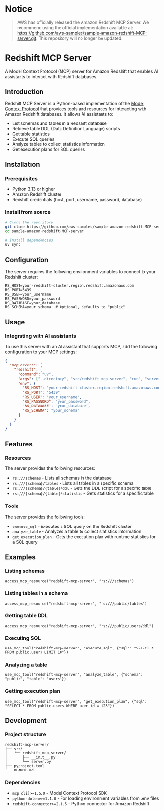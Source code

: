 # Notice

> AWS has officially released the Amazon Redshift MCP Server. We recommend using the official implementation available at: https://github.com/aws-samples/sample-amazon-redshift-MCP-server.git. This repository will no longer be updated.


# Redshift MCP Server

A Model Context Protocol (MCP) server for Amazon Redshift that enables AI assistants to interact with Redshift databases.

## Introduction

Redshift MCP Server is a Python-based implementation of the [Model Context Protocol](https://github.com/modelcontextprotocol/mcp) that provides tools and resources for interacting with Amazon Redshift databases. It allows AI assistants to:

- List schemas and tables in a Redshift database
- Retrieve table DDL (Data Definition Language) scripts
- Get table statistics
- Execute SQL queries
- Analyze tables to collect statistics information
- Get execution plans for SQL queries

## Installation

### Prerequisites

- Python 3.13 or higher
- Amazon Redshift cluster
- Redshift credentials (host, port, username, password, database)

### Install from source

```bash
# Clone the repository
git clone https://github.com/aws-samples/sample-amazon-redshift-MCP-server.git
cd sample-amazon-redshift-MCP-server

# Install dependencies
uv sync
```

## Configuration

The server requires the following environment variables to connect to your Redshift cluster:

```
RS_HOST=your-redshift-cluster.region.redshift.amazonaws.com
RS_PORT=5439
RS_USER=your_username
RS_PASSWORD=your_password
RS_DATABASE=your_database
RS_SCHEMA=your_schema  # Optional, defaults to "public"
```

## Usage

### Integrating with AI assistants

To use this server with an AI assistant that supports MCP, add the following configuration to your MCP settings:

```json
{
  "mcpServers": {
    "redshift": {
      "command": "uv",
      "args": ["--directory", "src/redshift_mcp_server", "run", "server.py"],
      "env": {
        "RS_HOST": "your-redshift-cluster.region.redshift.amazonaws.com",
        "RS_PORT": "5439",
        "RS_USER": "your_username",
        "RS_PASSWORD": "your_password",
        "RS_DATABASE": "your_database",
        "RS_SCHEMA": "your_schema"
      }
    }
  }
}
```

## Features

### Resources

The server provides the following resources:

- `rs:///schemas` - Lists all schemas in the database
- `rs:///{schema}/tables` - Lists all tables in a specific schema
- `rs:///{schema}/{table}/ddl` - Gets the DDL script for a specific table
- `rs:///{schema}/{table}/statistic` - Gets statistics for a specific table

### Tools

The server provides the following tools:

- `execute_sql` - Executes a SQL query on the Redshift cluster
- `analyze_table` - Analyzes a table to collect statistics information
- `get_execution_plan` - Gets the execution plan with runtime statistics for a SQL query

## Examples

### Listing schemas

```
access_mcp_resource("redshift-mcp-server", "rs:///schemas")
```

### Listing tables in a schema

```
access_mcp_resource("redshift-mcp-server", "rs:///public/tables")
```

### Getting table DDL

```
access_mcp_resource("redshift-mcp-server", "rs:///public/users/ddl")
```

### Executing SQL

```
use_mcp_tool("redshift-mcp-server", "execute_sql", {"sql": "SELECT * FROM public.users LIMIT 10"})
```

### Analyzing a table

```
use_mcp_tool("redshift-mcp-server", "analyze_table", {"schema": "public", "table": "users"})
```

### Getting execution plan

```
use_mcp_tool("redshift-mcp-server", "get_execution_plan", {"sql": "SELECT * FROM public.users WHERE user_id = 123"})
```

## Development

### Project structure

```
redshift-mcp-server/
├── src/
│   └── redshift_mcp_server/
│       ├── __init__.py
│       └── server.py
├── pyproject.toml
└── README.md
```

### Dependencies

- `mcp[cli]>=1.5.0` - Model Context Protocol SDK
- `python-dotenv>=1.1.0` - For loading environment variables from .env files
- `redshift-connector>=2.1.5` - Python connector for Amazon Redshift
